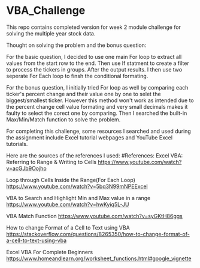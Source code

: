 # VBA_Challenge
This repo contains completed version for week 2 module challenge for solving the multiple year stock data.

Thought on solving the problem and the bonus question:

For the basic question, I decided to use one main For loop to extract all values from the start row to the end. Then use If statment to create a filter to process the tickers in groups. After the output results. I then use two seperate For Each loop to finsh the conditional formating.

For the bonus question, I initially tried For loop as well by comparing each ticker's percent change and their value one by one to selet the biggest/smallest ticker. However this method won't work as intended due to the percent change cell value formating and very small decimals makes it faulty to select the corect one by comparing. Then I searched the built-in Max/Min/Match function to solve the problem. 

For completing this challenge, some resources I searched and used during the assignment include Excel tutorial webpages and YouTube Excel tutorials.

Here are the sources of the references I used:
#References:
Excel VBA: Referring to Range & Writing to Cells
https://www.youtube.com/watch?v=acGJb9Oojho

Loop through Cells Inside the Range(For Each Loop)
https://www.youtube.com/watch?v=5bq3N99mNPEExcel 

VBA to Search and Highlight Min and Max value in a range
https://www.youtube.com/watch?v=hwKyiq5L-JU

VBA Match Function
https://www.youtube.com/watch?v=syGKtH86ggs

How to change Format of a Cell to Text using VBA
https://stackoverflow.com/questions/8265350/how-to-change-format-of-a-cell-to-text-using-vba

Excel VBA For Complete Beginners 
https://www.homeandlearn.org/worksheet_functions.html#google_vignette
